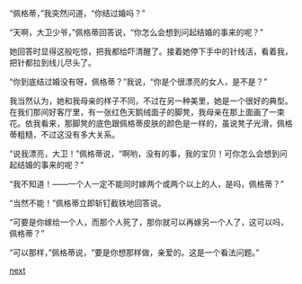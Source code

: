 
“佩格蒂，”我突然问道，“你结过婚吗？”

“天啊，大卫少爷，”佩格蒂回答说，“你怎么会想到问起结婚的事来的呢？”

她回答时显得这般吃惊，把我都给吓清醒了。接着她停下手中的针线活，看着我，把针都拉到线儿尽头了。

“你到底结过婚没有呀，佩格蒂？”我说，“你是个很漂亮的女人，是不是？”

我当然认为，她和我母亲的样子不同，不过在另一种美里，她是一个很好的典型。在我们那间好客厅里，有一张红色天鹅绒面子的脚凳，我母亲在那上面画了一束花。依我看来，那脚凳的底色跟佩格蒂皮肤的颜色是一样的，虽说凳子光滑，佩格蒂粗糙，不过这没有多大关系。

“说我漂亮，大卫！”佩格蒂说，“啊哟，没有的事，我的宝贝！可你怎么会想到问起结婚的事来的呢？”

“我不知道！——一个人一定不能同时嫁两个或两个以上的人，是吗，佩格蒂？”

“当然不能！”佩格蒂立即斩钉截铁地回答说。

“可要是你嫁给一个人，而那个人死了，那你就可以再嫁另一个人了，这可以吗，佩格蒂？”

“可以那样，”佩格蒂说，“要是你想那样做，亲爱的。这是一个看法问题。”

[next](page26.md)